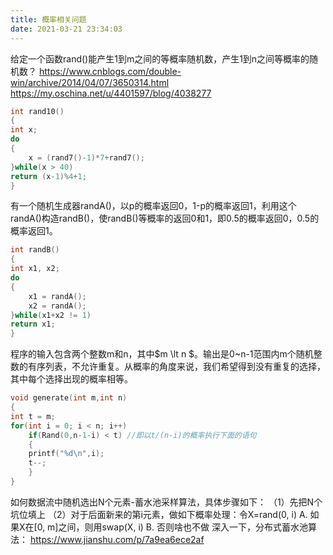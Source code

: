 ```yaml
---
title: 概率相关问题
date: 2021-03-21 23:34:03
---
```


给定一个函数rand()能产生1到m之间的等概率随机数，产生1到n之间等概率的随机数？
https://www.cnblogs.com/double-win/archive/2014/04/07/3650314.html
https://my.oschina.net/u/4401597/blog/4038277

```cpp
int rand10()
{
int x;
do
{
    x = (rand7()-1)*7+rand7();
}while(x > 40)
return (x-1)%4+1;
}
```

有一个随机生成器randA()，以p的概率返回0，1-p的概率返回1，利用这个randA()构造randB()，使randB()等概率的返回0和1，即0.5的概率返回0，0.5的概率返回1。

```cpp
int randB()
{
int x1, x2;
do
{
    x1 = randA();
    x2 = randA();
}while(x1+x2 != 1)
return x1;
}
```

程序的输入包含两个整数m和n，其中$m \lt n $。输出是0~n-1范围内m个随机整数的有序列表，不允许重复。从概率的角度来说，我们希望得到没有重复的选择，其中每个选择出现的概率相等。

```cpp
void generate(int m,int n)
{
int t = m;
for(int i = 0; i < n; i++)
    if(Rand(0,n-1-i) < t) //即以t/(n-i)的概率执行下面的语句
    {
    printf("%d\n",i);
    t--;
    }
}
```

如何数据流中随机选出N个元素-蓄水池采样算法，具体步骤如下：
（1）先把N个坑位填上
（2）对于后面新来的第i元素，做如下概率处理：令X=rand(0, i)
A. 如果X在[0, m]之间，则用swap(X, i)
B. 否则啥也不做
深入一下，分布式蓄水池算法： https://www.jianshu.com/p/7a9ea6ece2af